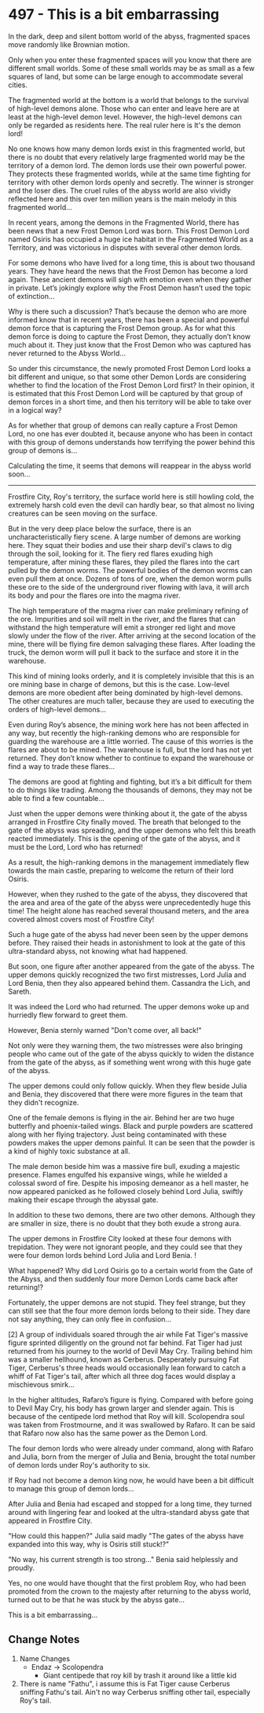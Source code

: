 # 497 - This is a bit embarrassing

In the dark, deep and silent bottom world of the abyss, fragmented spaces move randomly like Brownian motion.

Only when you enter these fragmented spaces will you know that there are different small worlds. Some of these small worlds may be as small as a few squares of land, but some can be large enough to accommodate several cities.

The fragmented world at the bottom is a world that belongs to the survival of high-level demons alone. Those who can enter and leave here are at least at the high-level demon level. However, the high-level demons can only be regarded as residents here. The real ruler here is It's the demon lord!

No one knows how many demon lords exist in this fragmented world, but there is no doubt that every relatively large fragmented world may be the territory of a demon lord. The demon lords use their own powerful power. They protects these fragmented worlds, while at the same time fighting for territory with other demon lords openly and secretly. The winner is stronger and the loser dies. The cruel rules of the abyss world are also vividly reflected here and this over ten million years is the main melody in this fragmented world...

In recent years, among the demons in the Fragmented World, there has been news that a new Frost Demon Lord was born. This Frost Demon Lord named Osiris has occupied a huge ice habitat in the Fragmented World as a Territory, and was victorious in disputes with several other demon lords.

For some demons who have lived for a long time, this is about two thousand years. They have heard the news that the Frost Demon has become a lord again. These ancient demons will sigh with emotion even when they gather in private. Let’s jokingly explore why the Frost Demon hasn’t used the topic of extinction...

Why is there such a discussion? That’s because the demon who are more informed know that in recent years, there has been a special and powerful demon force that is capturing the Frost Demon group. As for what this demon force is doing to capture the Frost Demon, they actually don’t know much about it. They just know that the Frost Demon who was captured has never returned to the Abyss World...

So under this circumstance, the newly promoted Frost Demon Lord looks a bit different and unique, so that some other Demon Lords are considering whether to find the location of the Frost Demon Lord first? In their opinion, it is estimated that this Frost Demon Lord will be captured by that group of demon forces in a short time, and then his territory will be able to take over in a logical way?

As for whether that group of demons can really capture a Frost Demon Lord, no one has ever doubted it, because anyone who has been in contact with this group of demons understands how terrifying the power behind this group of demons is...

Calculating the time, it seems that demons will reappear in the abyss world soon...

***

Frostfire City, Roy's territory, the surface world here is still howling cold, the extremely harsh cold even the devil can hardly bear, so that almost no living creatures can be seen moving on the surface.

But in the very deep place below the surface, there is an uncharacteristically fiery scene. A large number of demons are working here. They squat their bodies and use their sharp devil's claws to dig through the soil, looking for it. The fiery red flares exuding high temperature, after mining these flares, they piled the flares into the cart pulled by the demon worms. The powerful bodies of the demon worms can even pull them at once. Dozens of tons of ore, when the demon worm pulls these ore to the side of the underground river flowing with lava, it will arch its body and pour the flares ore into the magma river.

The high temperature of the magma river can make preliminary refining of the ore. Impurities and soil will melt in the river, and the flares that can withstand the high temperature will emit a stronger red light and move slowly under the flow of the river. After arriving at the second location of the mine, there will be flying fire demon salvaging these flares. After loading the truck, the demon worm will pull it back to the surface and store it in the warehouse.

This kind of mining looks orderly, and it is completely invisible that this is an ore mining base in charge of demons, but this is the case. Low-level demons are more obedient after being dominated by high-level demons. The other creatures are much taller, because they are used to executing the orders of high-level demons...

Even during Roy’s absence, the mining work here has not been affected in any way, but recently the high-ranking demons who are responsible for guarding the warehouse are a little worried. The cause of this worries is the flares are about to be mined. The warehouse is full, but the lord has not yet returned. They don’t know whether to continue to expand the warehouse or find a way to trade these flares...

The demons are good at fighting and fighting, but it’s a bit difficult for them to do things like trading. Among the thousands of demons, they may not be able to find a few countable...

Just when the upper demons were thinking about it, the gate of the abyss arranged in Frostfire City finally moved. The breath that belonged to the gate of the abyss was spreading, and the upper demons who felt this breath reacted immediately. This is the opening of the gate of the abyss, and it must be the Lord, Lord who has returned!

As a result, the high-ranking demons in the management immediately flew towards the main castle, preparing to welcome the return of their lord Osiris.

However, when they rushed to the gate of the abyss, they discovered that the area and area of ​​the gate of the abyss were unprecedentedly huge this time! The height alone has reached several thousand meters, and the area covered almost covers most of Frostfire City!

Such a huge gate of the abyss had never been seen by the upper demons before. They raised their heads in astonishment to look at the gate of this ultra-standard abyss, not knowing what had happened.

But soon, one figure after another appeared from the gate of the abyss. The upper demons quickly recognized the two first mistresses, Lord Julia and Lord Benia, then they also appeared behind them. Cassandra the Lich, and Sareth.

It was indeed the Lord who had returned. The upper demons woke up and hurriedly flew forward to greet them.

However, Benia sternly warned "Don't come over, all back!"

Not only were they warning them, the two mistresses were also bringing people who came out of the gate of the abyss quickly to widen the distance from the gate of the abyss, as if something went wrong with this huge gate of the abyss.

The upper demons could only follow quickly. When they flew beside Julia and Benia, they discovered that there were more figures in the team that they didn't recognize.

One of the female demons is flying in the air. Behind her are two huge butterfly and phoenix-tailed wings. Black and purple powders are scattered along with her flying trajectory. Just being contaminated with these powders makes the upper demons painful. It can be seen that the powder is a kind of highly toxic substance at all.

The male demon beside him was a massive fire bull, exuding a majestic presence. Flames engulfed his expansive wings, while he wielded a colossal sword of fire. Despite his imposing demeanor as a hell master, he now appeared panicked as he followed closely behind Lord Julia, swiftly making their escape through the abyssal gate.

In addition to these two demons, there are two other demons. Although they are smaller in size, there is no doubt that they both exude a strong aura.

The upper demons in Frostfire City looked at these four demons with trepidation. They were not ignorant people, and they could see that they were four demon lords behind Lord Julia and Lord Benia. !

What happened? Why did Lord Osiris go to a certain world from the Gate of the Abyss, and then suddenly four more Demon Lords came back after returning!?

Fortunately, the upper demons are not stupid. They feel strange, but they can still see that the four more demon lords belong to their side. They dare not say anything, they can only flee in confusion...

[2] A group of individuals soared through the air while Fat Tiger's massive figure sprinted diligently on the ground not far behind. Fat Tiger had just returned from his journey to the world of Devil May Cry. Trailing behind him was a smaller hellhound, known as Cerberus. Desperately pursuing Fat Tiger, Cerberus's three heads would occasionally lean forward to catch a whiff of Fat Tiger's tail, after which all three dog faces would display a mischievous smirk...

In the higher altitudes, Rafaro’s figure is flying. Compared with before going to Devil May Cry, his body has grown larger and slender again. This is because of the centipede lord method that Roy will kill. Scolopendra soul was taken from Frostmourne, and it was swallowed by Rafaro. It can be said that Rafaro now also has the same power as the Demon Lord.

The four demon lords who were already under command, along with Rafaro and Julia, born from the merger of Julia and Benia, brought the total number of demon lords under Roy's authority to six.

If Roy had not become a demon king now, he would have been a bit difficult to manage this group of demon lords...

After Julia and Benia had escaped and stopped for a long time, they turned around with lingering fear and looked at the ultra-standard abyss gate that appeared in Frostfire City.

"How could this happen?" Julia said madly "The gates of the abyss have expanded into this way, why is Osiris still stuck!?"

"No way, his current strength is too strong..." Benia said helplessly and proudly.

Yes, no one would have thought that the first problem Roy, who had been promoted from the crown to the majesty after returning to the abyss world, turned out to be that he was stuck by the abyss gate...

This is a bit embarrassing...

## Change Notes

1. Name Changes
   - Endaz -> Scolopendra
     - Giant centipede that roy kill by trash it around like a little kid
2. There is name "Fathu", i assume this is Fat Tiger cause Cerberus sniffing Fathu's tail. Ain't no way Cerberus sniffing other tail, especially Roy's tail.
